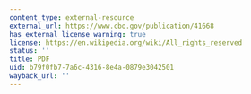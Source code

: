 ```yaml
---
content_type: external-resource
external_url: https://www.cbo.gov/publication/41668
has_external_license_warning: true
license: https://en.wikipedia.org/wiki/All_rights_reserved
status: ''
title: PDF
uid: b79f0fb7-7a6c-4316-8e4a-0879e3042501
wayback_url: ''
---
```

